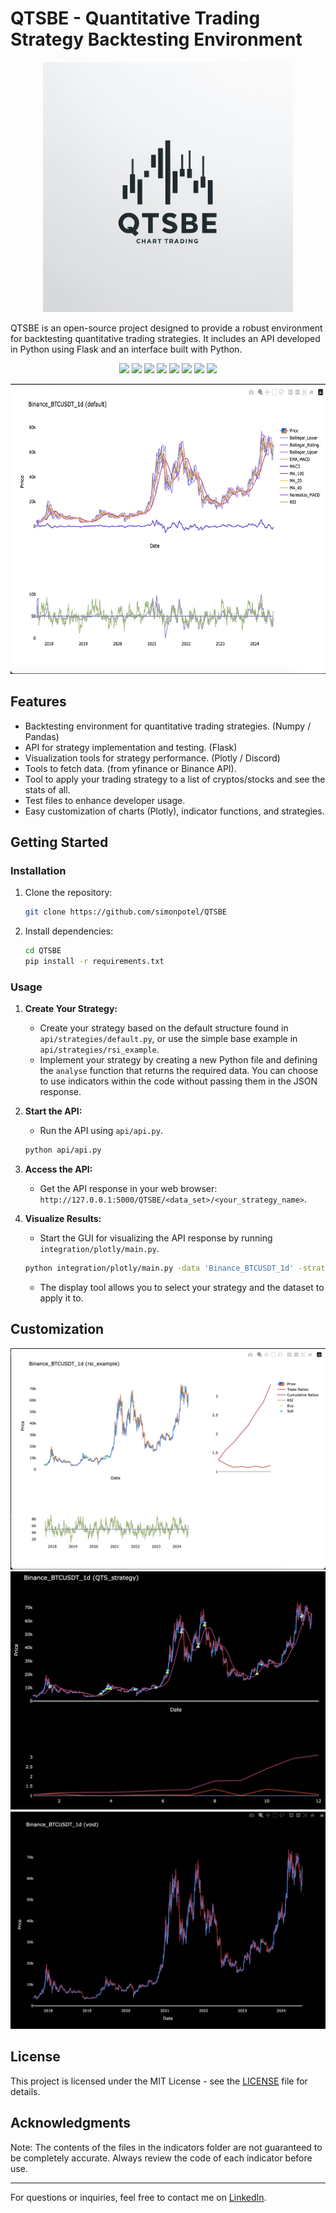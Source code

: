 # QTSBE - Quantitative Trading Strategy Backtesting Environment

<p align="center">
  <img src="https://github.com/simonpotel/QTSBE/blob/master/assets/logo.jpeg?raw=true" width="400" height="400">
</p>

QTSBE is an open-source project designed to provide a robust environment for backtesting quantitative trading strategies. It includes an API developed in Python using Flask and an interface built with Python.

<p align="center">
  <img src="https://img.shields.io/badge/Python-FFD43B?style=for-the-badge&logo=python&logoColor=blue">
  <img src="https://img.shields.io/badge/flask-%23000.svg?style=for-the-badge&logo=flask&logoColor=white">
  <img src="https://img.shields.io/badge/pandas-%23150458.svg?style=for-the-badge&logo=pandas&logoColor=white">
  <img src="https://img.shields.io/badge/numpy-%23013243.svg?style=for-the-badge&logo=numpy&logoColor=white">
  <img src="https://img.shields.io/badge/Plotly-%233F4F75.svg?style=for-the-badge&logo=plotly&logoColor=white">
  <img src="https://img.shields.io/badge/Binance-FCD535?style=for-the-badge&logo=binance&logoColor=white">
  <img src="https://img.shields.io/badge/Yahoo!-6001D2?style=for-the-badge&logo=Yahoo!&logoColor=white">
  <img src="https://img.shields.io/badge/Linux-FCC624?style=for-the-badge&logo=linux&logoColor=black">
</p>

<p align="center">
  <img src="https://github.com/simonpotel/QTSBE/blob/dev/assets/integration/plotly/white_2.png?raw=true" width="618.8" height="463.8">
</p>

## Features

- Backtesting environment for quantitative trading strategies. (Numpy / Pandas)
- API for strategy implementation and testing. (Flask)
- Visualization tools for strategy performance. (Plotly / Discord)
- Tools to fetch data. (from yfinance or Binance API).
- Tool to apply your trading strategy to a list of cryptos/stocks and see the stats of all.
- Test files to enhance developer usage.
- Easy customization of charts (Plotly), indicator functions, and strategies.

## Getting Started

### Installation

1. Clone the repository:

   ```bash
   git clone https://github.com/simonpotel/QTSBE
   ```

2. Install dependencies:

   ```bash
   cd QTSBE
   pip install -r requirements.txt
   ```

### Usage

1. **Create Your Strategy:**
   - Create your strategy based on the default structure found in `api/strategies/default.py`, or use the simple base example in `api/strategies/rsi_example`.
   - Implement your strategy by creating a new Python file and defining the `analyse` function that returns the required data. You can choose to use indicators within the code without passing them in the JSON response.

2. **Start the API:**
   - Run the API using `api/api.py`.

   ```bash
   python api/api.py
   ```

3. **Access the API:**
   - Get the API response in your web browser: `http://127.0.0.1:5000/QTSBE/<data_set>/<your_strategy_name>`.

4. **Visualize Results:**
   - Start the GUI for visualizing the API response by running `integration/plotly/main.py`.

   ```bash
   python integration/plotly/main.py -data 'Binance_BTCUSDT_1d' -strategy 'rsi_example' -multi_positions False
   ```

   - The display tool allows you to select your strategy and the dataset to apply it to.

## Customization

![image](https://github.com/simonpotel/QTSBE/blob/dev/assets/integration/plotly/white_3.png?raw=true)
![image](https://github.com/simonpotel/QTSBE/blob/dev/assets/integration/plotly/black_2.png?raw=true)
![image](https://github.com/simonpotel/QTSBE/blob/dev/assets/integration/plotly/void.png?raw=true)

## License

This project is licensed under the MIT License - see the [LICENSE](LICENSE) file for details.

## Acknowledgments

Note: The contents of the files in the indicators folder are not guaranteed to be completely accurate. Always review the code of each indicator before use.

---

For questions or inquiries, feel free to contact me on [LinkedIn](https://www.linkedin.com).
